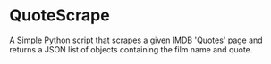 # QuoteScrape
A Simple Python script that scrapes a given IMDB 'Quotes' page and returns a JSON
list of objects containing the film name and quote.
